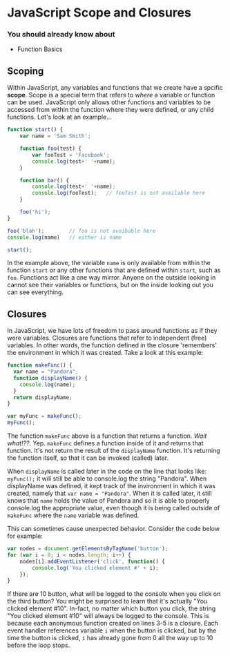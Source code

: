 # JavaScript Scope and Closures

### You should already know about
* Function Basics

## Scoping

Within JavaScript, any variables and functions that we create have a spcific **scope**. Scope is a special term that refers to *where* a variable or function can be used. JavaScript only allows other functions and variables to be accessed from within the function where they were defined, or any child functions. Let's look at an example...

```js
function start() {
	var name = 'Sam Smith';

	function foo(test) {
		var fooTest = 'Facebook';
		console.log(test+' '+name);
	}

	function bar() {
		console.log(test+' '+name);
		console.log(fooTest);	// fooTest is not available here
	}

	foo('hi');
}

foo('blah'); 		// foo is not avaibable here
console.log(name) 	// either is name

start();
```

In the example above, the variable `name` is only available from within the function `start` or any other functions that are defined within `start`, such as `foo`. Functions act like a one way mirror. Anyone on the outside looking in cannot see their variables or functions, but on the inside looking out you can see everything.

## Closures

In JavaScript, we have lots of freedom to pass around functions as if they were variables. Closures are functions that refer to independent (free) variables. In other words, the function defined in the closure 'remembers' the environment in which it was created. Take a look at this example:

```js
function makeFunc() {
  var name = "Pandora";
  function displayName() {
    console.log(name);
  }
  return displayName;
}

var myFunc = makeFunc();
myFunc();
```

The function `makeFunc` above is a function that returns a function. *Wait what!??*. Yep. `makeFunc` defines a function inside of it and returns that function. It's not return the result of the `displayName` function. It's returning the function itself, so that it can be invoked (called) later.

When `displayName` is called later in the code on the line that looks like: `myFunc();` it will still be able to console.log the string "Pandora". When displayName was defined, it kept track of the invironment in which it was created, namely that `var name = "Pandora"`. When it is called later, it still knows that `name` holds the value of Pandora and so it is able to properly console.log the appropriate value, even though it is being called outside of `makeFunc` where the `name` variable was defined.

This can sometimes cause unexpected behavior. Consider the code below for example:

```js
var nodes = document.getElementsByTagName('button');
for (var i = 0; i < nodes.length; i++) {
	nodes[i].addEventListener('click', function() {
		console.log('You clicked element #' + i);
	});
}
```

If there are 10 button, what will be logged to the console when you click on the third button? You might be surprised to learn that it's actually "You clicked element #10". In-fact, no matter which button you click, the string "You clicked element #10" will always be logged to the console. This is because each anonymous function created on lines 3-5 is a closure. Each event handler references variable `i` when the button is clicked, but by the time the button is clicked, `i` has already gone from 0 all the way up to 10 before the loop stops. 